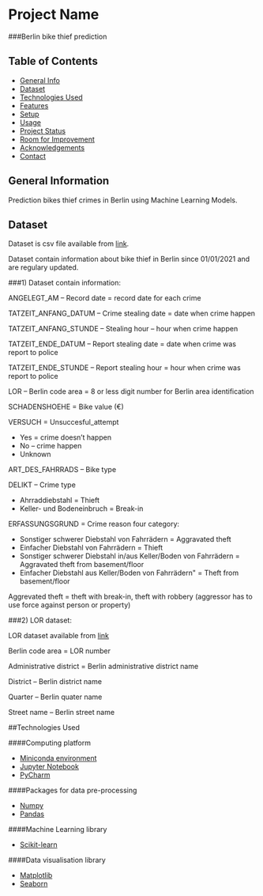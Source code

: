 # Project Name
###Berlin bike thief prediction

## Table of Contents
* [General Info](#general-information)
* [Dataset](#technologies-used)
* [Technologies Used](#technologies-used)
* [Features](#features)
* [Setup](#setup)
* [Usage](#usage)
* [Project Status](#project-status)
* [Room for Improvement](#room-for-improvement)
* [Acknowledgements](#acknowledgements)
* [Contact](#contact)
<!-- * [License](#license) -->


## General Information
Prediction bikes thief crimes in Berlin using Machine Learning Models.

## Dataset
Dataset is csv file available from [link](https://daten.berlin.de/datensaetze/fahrraddiebstahl-berlin).

Dataset contain information about bike thief in Berlin since 01/01/2021 and are regulary updated.

###1) Dataset contain information:

ANGELEGT_AM – Record date = record date for each crime

TATZEIT_ANFANG_DATUM – Crime stealing date = date when crime happen

TATZEIT_ANFANG_STUNDE – Stealing hour – hour when crime happen

TATZEIT_ENDE_DATUM – Report stealing date = date when crime was report to police

TATZEIT_ENDE_STUNDE – Report stealing hour = hour when crime was report to police

LOR – Berlin code area = 8 or less digit number for Berlin area identification

SCHADENSHOEHE  = Bike value (€)

VERSUCH  = Unsuccesful_attempt
- Yes = crime doesn’t happen
- No – crime happen
- Unknown

ART_DES_FAHRRADS – Bike type

DELIKT – Crime type 
- Ahrraddiebstahl = Thieft
- Keller- und Bodeneinbruch = Break-in

ERFASSUNGSGRUND = Crime reason four category:
- Sonstiger schwerer Diebstahl von Fahrrädern = Aggravated theft
- Einfacher Diebstahl von Fahrrädern = Thieft
- Sonstiger schwerer Diebstahl in/aus Keller/Boden von Fahrrädern  =  Aggravated theft from basement/floor
- Einfacher Diebstahl aus Keller/Boden von Fahrrädern" = Theft from basement/floor

Aggrevated theft = theft with break-in, theft with robbery (aggressor has to use force against person or property)

###2) LOR dataset:

LOR dataset available from [link](https://github.com/MSI17819/Berlin_bike_theft_prediction/blob/main/Berlin_LOR_code.csv)

Berlin code area = LOR number

Administrative district = Berlin administrative district name

District – Berlin district name

Quarter – Berlin quater name

Street name – Berlin street name

##Technologies Used

####Computing platform
- [Miniconda environment](https://docs.conda.io/en/latest/miniconda.html)
- [Jupyter Notebook](https://jupyter.org/)
- [PyCharm](https://www.jetbrains.com/pycharm/)
 
####Packages for data pre-processing
- [Numpy](https://numpy.org/)
- [Pandas](https://numpy.org/)

####Machine Learning library

- [Scikit-learn](https://scikit-learn.org/stable/)

####Data visualisation library

- [Matplotlib](https://matplotlib.org/)
- [Seaborn](https://seaborn.pydata.org/)